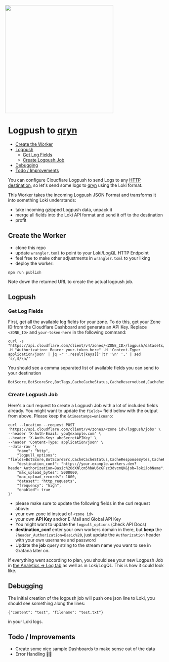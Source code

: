 <a href="https://qryn.dev" target="_blank">
<img src='https://user-images.githubusercontent.com/1423657/218816262-e0e8d7ad-44d0-4a7d-9497-0d383ed78b83.png' style="margin-left:-10px" width=350/>
</a>

# Logpush to [qryn](https://qryn.dev)

  - [Create the Worker](#create-the-worker)
  - [Logpush](#logpush)
    - [Get Log Fields](#get-log-fields)
    - [Create Logpush Job](#create-logpush-job)
  - [Debugging](#debugging)
  - [Todo / Improvements](#todo--improvements)

You can configure Cloudflare Logpush to send Logs to any [HTTP destination](https://developers.cloudflare.com/logs/get-started/enable-destinations/http/), so let's send some logs to [qryn](https://qryn.dev/) using the Loki format.

This Worker takes the incoming Logpush JSON Format and transforms it into something Loki understands:

- take incoming gzipped Logpush data, unpack it
- merge all fields into the Loki API format and send it off to the destination
- profit

## Create the Worker

- clone this repo
- update `wrangler.toml` to point to your Loki/LogQL HTTP Endpoint
- feel free to make other adjustments in `wrangler.toml` to your liking
- deploy the worker:

```shell
npm run publish
```

Note down the returned URL to create the actual logpush job.

## Logpush

### Get Log Fields

First, get all the available log fields for your zone. To do this, get your Zone ID from the Cloudflare Dashboard and generate an API Key. Replace `<ZONE_ID>` and `your-token-here` in the following command:

```shell
curl -s "https://api.cloudflare.com/client/v4/zones/<ZONE_ID>/logpush/datasets/http_requests/fields" -H "Authorization: Bearer your-token-here" -H 'Content-Type: application/json' | jq -r '.result|keys[]'|tr '\n' ',' | sed 's/,$/\n/'
```

You should see a comma separated list of available fields you can send to your destination

```
BotScore,BotScoreSrc,BotTags,CacheCacheStatus,CacheReserveUsed,CacheResponseBytes,CacheResponseStatus,CacheTieredFill,ClientASN,ClientCountry,ClientDeviceType,ClientIP,ClientIPClass,ClientMTLSAuthCertFingerprint,ClientMTLSAuthStatus,ClientRequestBytes,ClientRequestHost,ClientRequestMethod,ClientRequestPath,ClientRequestProtocol,ClientRequestReferer,ClientRequestScheme,ClientRequestSource,ClientRequestURI,ClientRequestUserAgent,ClientSSLCipher,ClientSSLProtocol,ClientSrcPort,ClientTCPRTTMs,ClientXRequestedWith,Cookies,EdgeCFConnectingO2O,EdgeColoCode,EdgeColoID,EdgeEndTimestamp,EdgePathingOp,EdgePathingSrc,EdgePathingStatus,EdgeRateLimitAction,EdgeRateLimitID,EdgeRequestHost,EdgeResponseBodyBytes,EdgeResponseBytes,EdgeResponseCompressionRatio,EdgeResponseContentType,EdgeResponseStatus,EdgeServerIP,EdgeStartTimestamp,EdgeTimeToFirstByteMs,FirewallMatchesActions,FirewallMatchesRuleIDs,FirewallMatchesSources,JA3Hash,OriginDNSResponseTimeMs,OriginIP,OriginRequestHeaderSendDurationMs,OriginResponseBytes,OriginResponseDurationMs,OriginResponseHTTPExpires,OriginResponseHTTPLastModified,OriginResponseHeaderReceiveDurationMs,OriginResponseStatus,OriginResponseTime,OriginSSLProtocol,OriginTCPHandshakeDurationMs,OriginTLSHandshakeDurationMs,ParentRayID,RayID,RequestHeaders,ResponseHeaders,SecurityLevel,SmartRouteColoID,UpperTierColoID,WAFAction,WAFFlags,WAFMatchedVar,WAFProfile,WAFRuleID,WAFRuleMessage,WorkerCPUTime,WorkerStatus,WorkerSubrequest,WorkerSubrequestCount,WorkerWallTimeUs,ZoneID,ZoneName
```

### Create Logpush Job

Here's a curl request to create a Logpush Job with a lot of included fields already. You might want to update the `fields=` field below with the output from above. Please keep the `&timestamps=unixnano`:

```
curl --location --request POST 'https://api.cloudflare.com/client/v4/zones/<zone id>/logpush/jobs' \
--header 'X-Auth-Email: you@example.com' \
--header 'X-Auth-Key: abcSecretAPIKey' \
--header 'Content-Type: application/json' \
--data-raw '{
    "name": "http",
    "logpull_options": "fields=BotScore,BotScoreSrc,CacheCacheStatus,CacheResponseBytes,CacheResponseStatus,CacheTieredFill,ClientASN,ClientCountry,ClientDeviceType,ClientIP,ClientIPClass,ClientRequestBytes,ClientRequestHost,ClientRequestMethod,ClientRequestPath,ClientRequestProtocol,ClientRequestReferer,ClientRequestURI,ClientRequestUserAgent,ClientSSLCipher,ClientSSLProtocol,ClientSrcPort,ClientXRequestedWith,EdgeColoCode,EdgeColoID,EdgeEndTimestamp,EdgePathingOp,EdgePathingSrc,EdgePathingStatus,EdgeRateLimitAction,EdgeRateLimitID,EdgeRequestHost,EdgeResponseBytes,EdgeResponseCompressionRatio,EdgeResponseContentType,EdgeResponseStatus,EdgeServerIP,EdgeStartTimestamp,FirewallMatchesActions,FirewallMatchesRuleIDs,FirewallMatchesSources,OriginIP,OriginResponseBytes,OriginResponseHTTPExpires,OriginResponseHTTPLastModified,OriginResponseStatus,OriginResponseTime,OriginSSLProtocol,ParentRayID,RayID,SecurityLevel,WAFAction,WAFFlags,WAFMatchedVar,WAFProfile,WAFRuleID,WAFRuleMessage,WorkerCPUTime,WorkerStatus,WorkerSubrequest,WorkerSubrequestCount,ZoneID&timestamps=unixnano",
    "destination_conf": "https://your.example.workers.dev?header_Authorization=Basic%20dXNlcm5hbWU6cGFzc3dvcmQK&job=lokiJobName",
    "max_upload_bytes": 5000000,
    "max_upload_records": 1000,
    "dataset": "http_requests",
    "frequency": "high",
    "enabled": true
}'
```

- please make sure to update the following fields in the curl request above:
- your own zone id instead of `<zone id>`
- your own **API Key** and/or E-Mail and Global API Key
- You might want to update the `logpull_options` (check API Docs)
- **destination_conf** enter your own workers domain in there, but **keep** the `?header_Authorization=Basic%20`, just update the `Authorization` header with your own username and password
- Update the **job** query string to the stream name you want to see in Grafana later on.

If everything went according to plan, you should see your new Logpush Job in [the Analytics => Log tab](https://dash.cloudflare.com/?to=/:account/:zone/analytics/logs) as well as in Loki/LogQL. This is how it could look like.

## Debugging

The initial creation of the logpush job will push one json line to Loki, you should see something along the lines:

```
{"content": "test", "filename": "test.txt"}
```

in your Loki logs.

## Todo / Improvements

- Create some nice sample Dashboards to make sense out of the data
- Error Handling 🤷‍♂️
